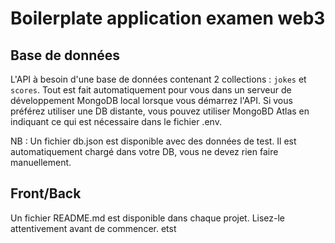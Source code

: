 # Boilerplate application examen web3

## Base de données

L'API à besoin d'une base de données contenant 2 collections : `jokes` et `scores`.
Tout est fait automatiquement pour vous dans un serveur de développement MongoDB local lorsque vous démarrez l'API.
Si vous préférez utiliser une DB distante, vous pouvez utiliser MongoBD Atlas en indiquant ce qui est nécessaire dans le fichier .env.

NB : Un fichier db.json est disponible avec des données de test. Il est automatiquement chargé dans votre DB, vous ne devez rien faire manuellement.

## Front/Back

Un fichier README.md est disponible dans chaque projet. Lisez-le attentivement avant de commencer.
etst

